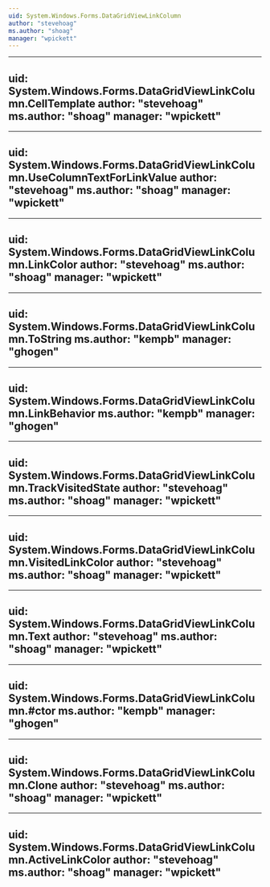 ```yaml
---
uid: System.Windows.Forms.DataGridViewLinkColumn
author: "stevehoag"
ms.author: "shoag"
manager: "wpickett"
---
```


---
uid: System.Windows.Forms.DataGridViewLinkColumn.CellTemplate
author: "stevehoag"
ms.author: "shoag"
manager: "wpickett"
---

---
uid: System.Windows.Forms.DataGridViewLinkColumn.UseColumnTextForLinkValue
author: "stevehoag"
ms.author: "shoag"
manager: "wpickett"
---

---
uid: System.Windows.Forms.DataGridViewLinkColumn.LinkColor
author: "stevehoag"
ms.author: "shoag"
manager: "wpickett"
---

---
uid: System.Windows.Forms.DataGridViewLinkColumn.ToString
ms.author: "kempb"
manager: "ghogen"
---

---
uid: System.Windows.Forms.DataGridViewLinkColumn.LinkBehavior
ms.author: "kempb"
manager: "ghogen"
---

---
uid: System.Windows.Forms.DataGridViewLinkColumn.TrackVisitedState
author: "stevehoag"
ms.author: "shoag"
manager: "wpickett"
---

---
uid: System.Windows.Forms.DataGridViewLinkColumn.VisitedLinkColor
author: "stevehoag"
ms.author: "shoag"
manager: "wpickett"
---

---
uid: System.Windows.Forms.DataGridViewLinkColumn.Text
author: "stevehoag"
ms.author: "shoag"
manager: "wpickett"
---

---
uid: System.Windows.Forms.DataGridViewLinkColumn.#ctor
ms.author: "kempb"
manager: "ghogen"
---

---
uid: System.Windows.Forms.DataGridViewLinkColumn.Clone
author: "stevehoag"
ms.author: "shoag"
manager: "wpickett"
---

---
uid: System.Windows.Forms.DataGridViewLinkColumn.ActiveLinkColor
author: "stevehoag"
ms.author: "shoag"
manager: "wpickett"
---
